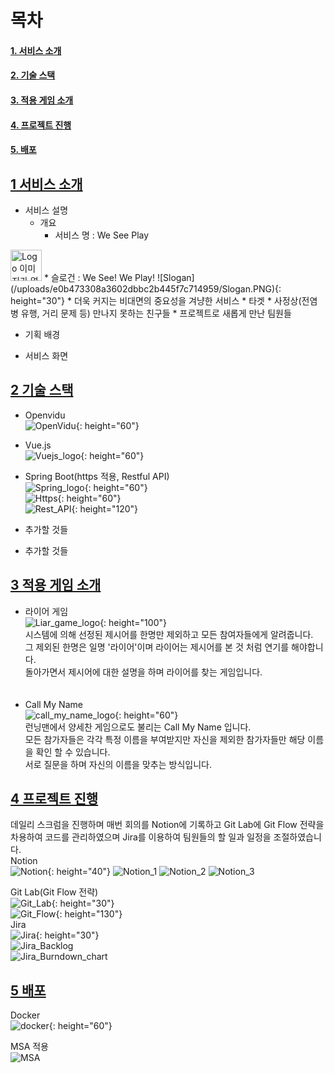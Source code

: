 # 목차
#### [1. 서비스 소개](#1서비스-소개)  
#### [2. 기술 스택](#2기술-스택)  
#### [3. 적용 게임 소개](#3적용-게임-소개)  
#### [4. 프로젝트 진행](#4프로젝트-진행)  
#### [5. 배포](#5배포)  
## [1&nbsp;서비스 소개](#목차)  
* 서비스 설명  
    + 개요  
        * 서비스 명 : We See Play 
<img src="/uploads/39f08ed00d7f8c704f2810d40b17a2f5/Logo.PNG" width="50" height="50" alt="Logo 이미지가 없습니다."/>  
        * 슬로건 : We See! We Play!
![Slogan](/uploads/e0b473308a3602dbbc2b445f7c714959/Slogan.PNG){: height="30"}
        * 더욱 커지는 비대면의 중요성을 겨냥한 서비스  
    * 타겟  
        * 사정상(전염병 유행, 거리 문제 등) 만나지 못하는 친구들  
        * 프로젝트로 새롭게 만난 팀원들  
              
* 기획 배경  

* 서비스 화면  

## [2&nbsp;기술 스택](#목차)  
* Openvidu  
![OpenVidu](/uploads/85ed6aeebb1d9d7b6e2b0043a3dc8647/OpenVidu.PNG){: height="60"}

* Vue.js  
![Vuejs_logo](/uploads/34baf3e5a8a81bc24d3ac8bd006c70c9/Vuejs_logo.PNG){: height="60"}

* Spring Boot(https 적용, Restful API)  
![Spring_logo](/uploads/9eb7fbe3c75351b128af470b1a790bf6/Spring_logo.PNG){: height="60"}  
![Https](/uploads/61e0df00be91dd436689679a5c98956c/Https.PNG){: height="60"}  
![Rest_API](/uploads/e83e84f8a7f5c065a88fafedf0436a9e/Rest_API.PNG){: height="120"}  

* 추가할 것들  

* 추가할 것들  

## [3&nbsp;적용 게임 소개](#목차)  
* 라이어 게임  <br>
![Liar_game_logo](/uploads/de6160ea596a35252620c3d8e9cd4a45/Liar_game_logo.PNG){: height="100"}  
시스템에 의해 선정된 제시어를 한명만 제외하고 모든 참여자들에게 알려줍니다.  
그 제외된 한명은 일명 '라이어'이며 라이어는 제시어를 본 것 처럼 연기를 해야합니다.  
돌아가면서 제시어에 대한 설명을 하며 라이어를 찾는 게임입니다.  
<br><br>
* Call My Name  <br>
![call_my_name_logo](/uploads/c00783fa0907c7fbaafe169b4b392bfb/call_my_name_logo.PNG){: height="60"}  
런닝맨에서 양세찬 게임으로도 불리는 Call My Name 입니다.  
모든 참가자들은 각각 특정 이름을 부여받지만 자신을 제외한 참가자들만 해당 이름을 확인 할 수 있습니다.  
서로 질문을 하며 자신의 이름을 맞추는 방식입니다.  

## [4&nbsp;프로젝트 진행](#목차)  
데일리 스크럼을 진행하며 매번 회의를 Notion에 기록하고 Git Lab에 Git Flow 전략을 차용하여 코드를 관리하였으며 Jira를 이용하여 팀원들의 할 일과 일정을 조절하였습니다.  
Notion  <br>
![Notion](/uploads/978904a14f0962596429e27adc73460e/Notion.PNG){: height="40"}
![Notion_1](/uploads/ba611d2e411bfcce780204f31a336532/Notion_1.PNG)
![Notion_2](/uploads/c3683a76b8de0457f8edd93eb79ea948/Notion_2.PNG)
![Notion_3](/uploads/206be6cd806f481f7386d1b11649c7b2/Notion_3.PNG)

Git Lab(Git Flow 전략)  <br>
![Git_Lab](/uploads/f2f00b6c322385c67c8e97dd2a9dd376/Git_Lab.PNG){: height="30"}  
![Git_Flow](/uploads/89ea8ea842fd916edbbccc84a33632db/Git_Flow.gif){: height="130"}  
Jira  <br>
![Jira](/uploads/a8d210b715b335a9e9393a109672503a/Jira.PNG){: height="30"}  
![Jira_Backlog](/uploads/4176d072caf9b1ff28296d9f24a2382f/Jira_Backlog.PNG)  
![Jira_Burndown_chart](/uploads/6c22e9c94b32e95fda3c12d3b495ed99/Jira_Burndown_chart.PNG)  

## [5&nbsp;배포](#목차)  

Docker  
![docker](/uploads/a87ec4bb4461359d46b124e4e048f039/docker.PNG){: height="60"}  

MSA 적용  <br>
![MSA](/uploads/e6525277761b845bb1a843dfdc76650a/MSA.PNG)

